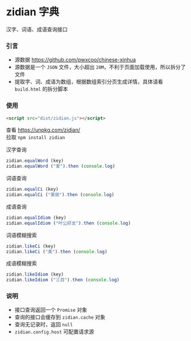 # zidian 字典
汉字、词语、成语查询接口

### 引言
- 源数据 <https://github.com/pwxcoo/chinese-xinhua>
- 源数据是一个 `JSON` 文件，大小超出 `20M`，不利于页面加载使用，所以拆分了文件
- 提取字、词、成语为数组，根据数组索引分页生成详情，具体请看 `build.html` 的拆分脚本

### 使用

```html
<script src="dist/zidian.js"></script>
```

查看 <https://unpkg.com/zidian/>  
拉取 `npm install zidian`

汉字查询
```js
zidian.equalWord (key)
zidian.equalWord ("爱").then (console.log)
```

词语查询
```js
zidian.equalCi (key)
zidian.equalCi ("美丽").then (console.log)
```

成语查询
```js
zidian.equalIdiom (key)
zidian.equalIdiom ("叶公好龙").then (console.log)
```

词语模糊搜索
```js
zidian.likeCi (key)
zidian.likeCi ("美").then (console.log)
```

成语模糊搜索
```js
zidian.likeIdiom (key)
zidian.likeIdiom ("三百").then (console.log)
```

### 说明
- 接口查询返回一个  `Promise`  对象
- 查询的接口会缓存到 `zidian.cache` 对象
- 查询无记录时，返回 `null`
- `zidian.config.host` 可配置请求源